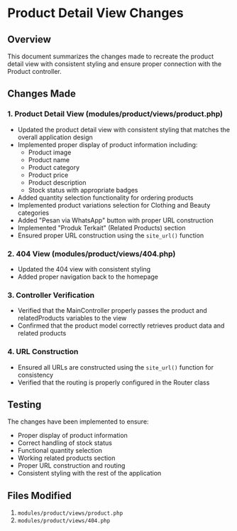 # Product Detail View Changes

## Overview
This document summarizes the changes made to recreate the product detail view with consistent styling and ensure proper connection with the Product controller.

## Changes Made

### 1. Product Detail View (modules/product/views/product.php)
- Updated the product detail view with consistent styling that matches the overall application design
- Implemented proper display of product information including:
  - Product image
  - Product name
  - Product category
  - Product price
  - Product description
  - Stock status with appropriate badges
- Added quantity selection functionality for ordering products
- Implemented product variations selection for Clothing and Beauty categories
- Added "Pesan via WhatsApp" button with proper URL construction
- Implemented "Produk Terkait" (Related Products) section
- Ensured proper URL construction using the `site_url()` function

### 2. 404 View (modules/product/views/404.php)
- Updated the 404 view with consistent styling
- Added proper navigation back to the homepage

### 3. Controller Verification
- Verified that the MainController properly passes the product and relatedProducts variables to the view
- Confirmed that the product model correctly retrieves product data and related products

### 4. URL Construction
- Ensured all URLs are constructed using the `site_url()` function for consistency
- Verified that the routing is properly configured in the Router class

## Testing
The changes have been implemented to ensure:
- Proper display of product information
- Correct handling of stock status
- Functional quantity selection
- Working related products section
- Proper URL construction and routing
- Consistent styling with the rest of the application

## Files Modified
1. `modules/product/views/product.php`
2. `modules/product/views/404.php`